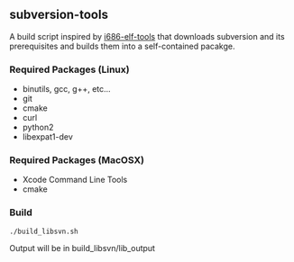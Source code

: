 ## subversion-tools
A build script inspired by [i686-elf-tools](https://github.com/lordmilko/i686-elf-tools) that downloads subversion and its prerequisites and builds them into a self-contained pacakge.

### Required Packages (Linux)

 * binutils, gcc, g++, etc...
 * git
 * cmake
 * curl
 * python2
 * libexpat1-dev

### Required Packages (MacOSX)

 * Xcode Command Line Tools
 * cmake

### Build
```
./build_libsvn.sh
```
Output will be in build_libsvn/lib_output
